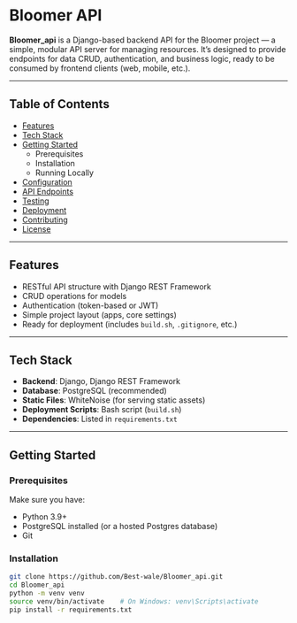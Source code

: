 # Bloomer API

**Bloomer_api** is a Django-based backend API for the Bloomer project — a simple, modular API server for managing resources. It’s designed to provide endpoints for data CRUD, authentication, and business logic, ready to be consumed by frontend clients (web, mobile, etc.).

---

##  Table of Contents

- [Features](#features)  
- [Tech Stack](#tech-stack)  
- [Getting Started](#getting-started)  
  - Prerequisites  
  - Installation  
  - Running Locally  
- [Configuration](#configuration)  
- [API Endpoints](#api-endpoints)  
- [Testing](#testing)  
- [Deployment](#deployment)  
- [Contributing](#contributing)  
- [License](#license)  

---

##  Features

- RESTful API structure with Django REST Framework  
- CRUD operations for models  
- Authentication (token-based or JWT)  
- Simple project layout (apps, core settings)  
- Ready for deployment (includes `build.sh`, `.gitignore`, etc.)  

---

##  Tech Stack

- **Backend**: Django, Django REST Framework  
- **Database**: PostgreSQL (recommended)  
- **Static Files**: WhiteNoise (for serving static assets)  
- **Deployment Scripts**: Bash script (`build.sh`)  
- **Dependencies**: Listed in `requirements.txt`  

---

##  Getting Started

### Prerequisites

Make sure you have:

- Python 3.9+  
- PostgreSQL installed (or a hosted Postgres database)  
- Git

### Installation

```bash
git clone https://github.com/Best-wale/Bloomer_api.git
cd Bloomer_api
python -m venv venv
source venv/bin/activate    # On Windows: venv\Scripts\activate
pip install -r requirements.txt
